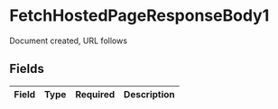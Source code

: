 # FetchHostedPageResponseBody1

Document created, URL follows


## Fields

| Field       | Type        | Required    | Description |
| ----------- | ----------- | ----------- | ----------- |